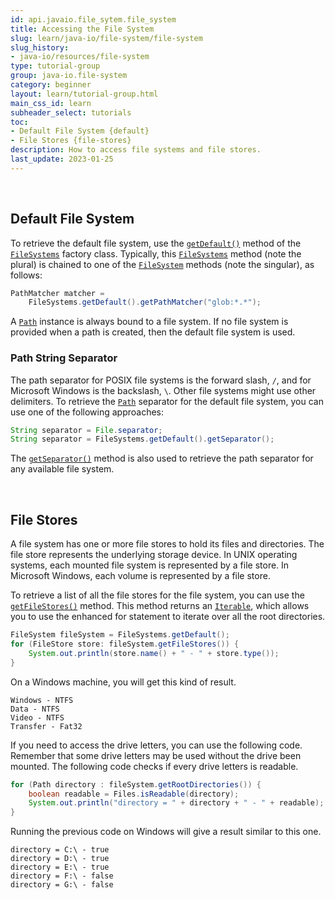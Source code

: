 ```yaml
---
id: api.javaio.file_sytem.file_system
title: Accessing the File System
slug: learn/java-io/file-system/file-system
slug_history:
- java-io/resources/file-system
type: tutorial-group
group: java-io.file-system
category: beginner
layout: learn/tutorial-group.html
main_css_id: learn
subheader_select: tutorials
toc:
- Default File System {default}
- File Stores {file-stores}
description: How to access file systems and file stores.
last_update: 2023-01-25
---
```





<a id="default">&nbsp;</a>
## Default File System

To retrieve the default file system, use the [`getDefault()`](javadoc:FileSystems.getDefault()) method of the [`FileSystems`](javadoc:FileSystems) factory class. Typically, this [`FileSystems`](javadoc:FileSystems) method (note the plural) is chained to one of the [`FileSystem`](javadoc:FileSystem) methods (note the singular), as follows:

```java
PathMatcher matcher =
    FileSystems.getDefault().getPathMatcher("glob:*.*");
```

A [`Path`](javadoc:Path) instance is always bound to a file system. If no file system is provided when a path is created, then the default file system is used.

### Path String Separator

The path separator for POSIX file systems is the forward slash, `/`, and for Microsoft Windows is the backslash, `\`. Other file systems might use other delimiters. To retrieve the [`Path`](javadoc:Path) separator for the default file system, you can use one of the following approaches:

```java
String separator = File.separator;
String separator = FileSystems.getDefault().getSeparator();
```

The [`getSeparator()`](javadoc:FileSystem.getSeparator()) method is also used to retrieve the path separator for any available file system.


<a id="file-stores">&nbsp;</a>
## File Stores

A file system has one or more file stores to hold its files and directories. The file store represents the underlying storage device. In UNIX operating systems, each mounted file system is represented by a file store. In Microsoft Windows, each volume is represented by a file store.

To retrieve a list of all the file stores for the file system, you can use the [`getFileStores()`](javadoc:FileSystem.getFileStores()) method. This method returns an [`Iterable`](javadoc:Iterable), which allows you to use the enhanced for statement to iterate over all the root directories.

```java
FileSystem fileSystem = FileSystems.getDefault();
for (FileStore store: fileSystem.getFileStores()) {
    System.out.println(store.name() + " - " + store.type());
}
```

On a Windows machine, you will get this kind of result.

```shell
Windows - NTFS
Data - NTFS
Video - NTFS
Transfer - Fat32
```

If you need to access the drive letters, you can use the following code. Remember that some drive letters may be used without the drive been mounted. The following code checks if every drive letters is readable.

```java
for (Path directory : fileSystem.getRootDirectories()) {
    boolean readable = Files.isReadable(directory);
    System.out.println("directory = " + directory + " - " + readable);
}
```

Running the previous code on Windows will give a result similar to this one.

```shell
directory = C:\ - true
directory = D:\ - true
directory = E:\ - true
directory = F:\ - false
directory = G:\ - false
```
